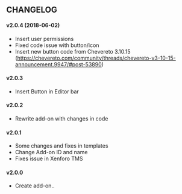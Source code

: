 ## CHANGELOG

#### v2.0.4 (2018-06-02)
  * Insert user permissions
  * Fixed code issue with button/icon
  * Insert new button code from Chevereto 3.10.15 (https://chevereto.com/community/threads/chevereto-v3-10-15-announcement.9947/#post-53890)
  
#### v2.0.3
  * Insert Button in Editor bar

#### v2.0.2
  * Rewrite add-on with changes in code

#### v2.0.1
  * Some changes and fixes in templates
  * Change Add-on ID and name
  * Fixes issue in Xenforo TMS
  
#### v2.0.0
  * Create add-on..